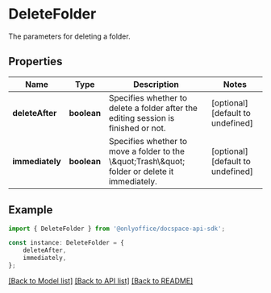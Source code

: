 # DeleteFolder

The parameters for deleting a folder.

## Properties

Name | Type | Description | Notes
------------ | ------------- | ------------- | -------------
**deleteAfter** | **boolean** | Specifies whether to delete a folder after the editing session is finished or not. | [optional] [default to undefined]
**immediately** | **boolean** | Specifies whether to move a folder to the \\\&quot;Trash\\\&quot; folder or delete it immediately. | [optional] [default to undefined]

## Example

```typescript
import { DeleteFolder } from '@onlyoffice/docspace-api-sdk';

const instance: DeleteFolder = {
    deleteAfter,
    immediately,
};
```

[[Back to Model list]](../README.md#documentation-for-models) [[Back to API list]](../README.md#documentation-for-api-endpoints) [[Back to README]](../README.md)
